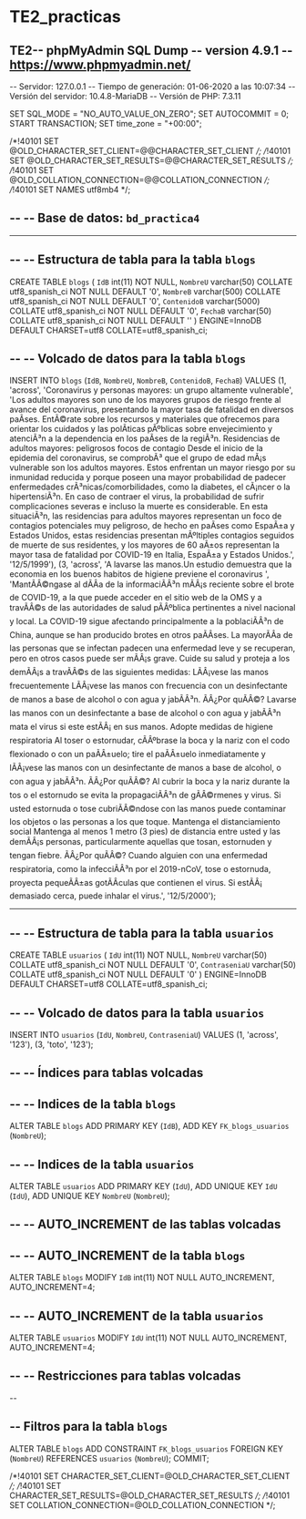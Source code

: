 # TE2_practicas
TE2-- phpMyAdmin SQL Dump
-- version 4.9.1
-- https://www.phpmyadmin.net/
--
-- Servidor: 127.0.0.1
-- Tiempo de generación: 01-06-2020 a las 10:07:34
-- Versión del servidor: 10.4.8-MariaDB
-- Versión de PHP: 7.3.11

SET SQL_MODE = "NO_AUTO_VALUE_ON_ZERO";
SET AUTOCOMMIT = 0;
START TRANSACTION;
SET time_zone = "+00:00";


/*!40101 SET @OLD_CHARACTER_SET_CLIENT=@@CHARACTER_SET_CLIENT */;
/*!40101 SET @OLD_CHARACTER_SET_RESULTS=@@CHARACTER_SET_RESULTS */;
/*!40101 SET @OLD_COLLATION_CONNECTION=@@COLLATION_CONNECTION */;
/*!40101 SET NAMES utf8mb4 */;

--
-- Base de datos: `bd_practica4`
--

-- --------------------------------------------------------

--
-- Estructura de tabla para la tabla `blogs`
--

CREATE TABLE `blogs` (
  `IdB` int(11) NOT NULL,
  `NombreU` varchar(50) COLLATE utf8_spanish_ci NOT NULL DEFAULT '0',
  `NombreB` varchar(500) COLLATE utf8_spanish_ci NOT NULL DEFAULT '0',
  `ContenidoB` varchar(5000) COLLATE utf8_spanish_ci NOT NULL DEFAULT '0',
  `FechaB` varchar(50) COLLATE utf8_spanish_ci NOT NULL DEFAULT ''
) ENGINE=InnoDB DEFAULT CHARSET=utf8 COLLATE=utf8_spanish_ci;

--
-- Volcado de datos para la tabla `blogs`
--

INSERT INTO `blogs` (`IdB`, `NombreU`, `NombreB`, `ContenidoB`, `FechaB`) VALUES
(1, 'across', 'Coronavirus y personas mayores: un grupo altamente vulnerable', 'Los adultos mayores son uno de los mayores grupos de riesgo frente al avance del coronavirus, presentando la mayor tasa de fatalidad en diversos paÃ­ses. EntÃ©rate sobre los recursos y materiales que ofrecemos para orientar los cuidados y las polÃ­ticas pÃºblicas sobre envejecimiento y atenciÃ³n a la dependencia en los paÃ­ses de la regiÃ³n.  Residencias de adultos mayores: peligrosos focos de contagio Desde el inicio de la epidemia del coronavirus, se comprobÃ³ que el grupo de edad mÃ¡s vulnerable son los adultos mayores. Estos enfrentan un mayor riesgo por su inmunidad reducida y porque poseen una mayor probabilidad de padecer enfermedades crÃ³nicas/comorbilidades, como la diabetes, el cÃ¡ncer o la hipertensiÃ³n. En caso de contraer el virus, la probabilidad de sufrir complicaciones severas e incluso la muerte es considerable. En esta situaciÃ³n, las residencias para adultos mayores representan un foco de contagios potenciales muy peligroso, de hecho en  paÃ­ses como EspaÃ±a y Estados Unidos, estas residencias  presentan mÃºltiples contagios seguidos de muerte de sus residentes, y los mayores de 60 aÃ±os representan la mayor tasa de fatalidad por COVID-19 en Italia, EspaÃ±a y Estados Unidos.', '12/5/1999'),
(3, 'across', 'A lavarse las manos.Un estudio demuestra que la economia en los buenos habitos de higiene previene el coronavirus ', 'MantÃÂ©ngase al dÃÂ­a de la informaciÃÂ³n mÃÂ¡s reciente sobre el brote de COVID-19, a la que puede acceder en el sitio web de la OMS y a travÃÂ©s de las autoridades de salud pÃÂºblica pertinentes a nivel nacional y local. La COVID-19 sigue afectando principalmente a la poblaciÃÂ³n de China, aunque se han producido brotes en otros paÃÂ­ses. La mayorÃÂ­a de las personas que se infectan padecen una enfermedad leve y se recuperan, pero en otros casos puede ser mÃÂ¡s grave. Cuide su salud y proteja a los demÃÂ¡s a travÃÂ©s de las siguientes medidas:  LÃÂ¡vese las manos frecuentemente LÃÂ¡vese las manos con frecuencia con un desinfectante de manos a base de alcohol o con agua y jabÃÂ³n.  ÃÂ¿Por quÃÂ©? Lavarse las manos con un desinfectante a base de alcohol o con agua y jabÃÂ³n mata el virus si este estÃÂ¡ en sus manos.  Adopte medidas de higiene respiratoria Al toser o estornudar, cÃÂºbrase la boca y la nariz con el codo flexionado o con un paÃÂ±uelo; tire el paÃÂ±uelo inmediatamente y lÃÂ¡vese las manos con un desinfectante de manos a base de alcohol, o con agua y jabÃÂ³n.  ÃÂ¿Por quÃÂ©? Al cubrir la boca y la nariz durante la tos o el estornudo se evita la propagaciÃÂ³n de gÃÂ©rmenes y virus. Si usted estornuda o tose cubriÃÂ©ndose con las manos puede contaminar los objetos o las personas a los que toque.  Mantenga el distanciamiento social Mantenga al menos 1 metro (3 pies) de distancia entre usted y las demÃÂ¡s personas, particularmente aquellas que tosan, estornuden y tengan fiebre.  ÃÂ¿Por quÃÂ©? Cuando alguien con una enfermedad respiratoria, como la infecciÃÂ³n por el 2019-nCoV, tose o estornuda, proyecta pequeÃÂ±as gotÃÂ­culas que contienen el virus. Si estÃÂ¡ demasiado cerca, puede inhalar el virus.', '12/5/2000');

-- --------------------------------------------------------

--
-- Estructura de tabla para la tabla `usuarios`
--

CREATE TABLE `usuarios` (
  `IdU` int(11) NOT NULL,
  `NombreU` varchar(50) COLLATE utf8_spanish_ci NOT NULL DEFAULT '0',
  `ContraseniaU` varchar(50) COLLATE utf8_spanish_ci NOT NULL DEFAULT '0'
) ENGINE=InnoDB DEFAULT CHARSET=utf8 COLLATE=utf8_spanish_ci;

--
-- Volcado de datos para la tabla `usuarios`
--

INSERT INTO `usuarios` (`IdU`, `NombreU`, `ContraseniaU`) VALUES
(1, 'across', '123'),
(3, 'toto', '123');

--
-- Índices para tablas volcadas
--

--
-- Indices de la tabla `blogs`
--
ALTER TABLE `blogs`
  ADD PRIMARY KEY (`IdB`),
  ADD KEY `FK_blogs_usuarios` (`NombreU`);

--
-- Indices de la tabla `usuarios`
--
ALTER TABLE `usuarios`
  ADD PRIMARY KEY (`IdU`),
  ADD UNIQUE KEY `IdU` (`IdU`),
  ADD UNIQUE KEY `NombreU` (`NombreU`);

--
-- AUTO_INCREMENT de las tablas volcadas
--

--
-- AUTO_INCREMENT de la tabla `blogs`
--
ALTER TABLE `blogs`
  MODIFY `IdB` int(11) NOT NULL AUTO_INCREMENT, AUTO_INCREMENT=4;

--
-- AUTO_INCREMENT de la tabla `usuarios`
--
ALTER TABLE `usuarios`
  MODIFY `IdU` int(11) NOT NULL AUTO_INCREMENT, AUTO_INCREMENT=4;

--
-- Restricciones para tablas volcadas
--

--









-- Filtros para la tabla `blogs`
--
ALTER TABLE `blogs`
  ADD CONSTRAINT `FK_blogs_usuarios` FOREIGN KEY (`NombreU`) REFERENCES `usuarios` (`NombreU`);
COMMIT;

/*!40101 SET CHARACTER_SET_CLIENT=@OLD_CHARACTER_SET_CLIENT */;
/*!40101 SET CHARACTER_SET_RESULTS=@OLD_CHARACTER_SET_RESULTS */;
/*!40101 SET COLLATION_CONNECTION=@OLD_COLLATION_CONNECTION */;

